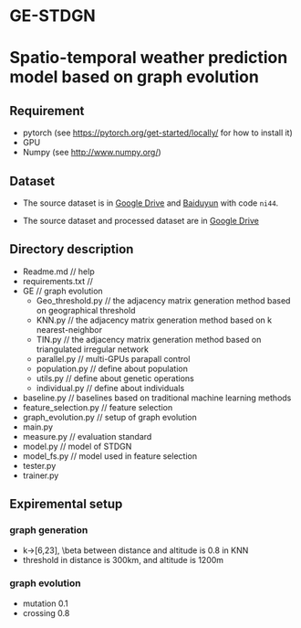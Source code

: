 # GE-STDGN
 Spatio-temporal weather prediction model based on graph evolution
===
## Requirement
* pytorch (see https://pytorch.org/get-started/locally/ for how to install it)
* GPU
* Numpy (see http://www.numpy.org/)

## Dataset

* The source dataset is in [Google Drive](https://drive.google.com/file/d/1R6hS5VAgjJQ_wu8i5qoLjIxY0BG7RD1L/view) and [Baiduyun](https://drive.google.com/file/d/1R6hS5VAgjJQ_wu8i5qoLjIxY0BG7RD1L/view) with code `ni44`.

* The source dataset and processed dataset are in [Google Drive](https://drive.google.com/drive/folders/1dWsPYqnkNcZi4s4WDTDAnOI359Lot2YE?usp=sharing)


## Directory description

- Readme.md                   // help
- requirements.txt            // 
- GE                          // graph evolution
  - Geo_threshold.py           // the adjacency matrix generation method based on geographical threshold
  - KNN.py                     // the adjacency matrix generation method based on k nearest-neighbor 
  - TIN.py                     // the adjacency matrix generation method based on triangulated irregular network
  - parallel.py                // multi-GPUs parapall control
  - population.py              // define about population
  - utils.py                   // define about genetic operations
  - individual.py              // define about individuals
- baseline.py                 // baselines based on traditional machine learning methods
- feature_selection.py        // feature selection
- graph_evolution.py          // setup of graph evolution
- main.py
- measure.py                  // evaluation standard
- model.py                    // model of STDGN
- model_fs.py                 // model used in feature selection
- tester.py
- trainer.py

## Expiremental setup

### graph generation
* k->[6,23], \beta between distance and altitude is 0.8 in KNN
* threshold in distance is 300km, and altitude is 1200m

### graph evolution 
* mutation 0.1
* crossing 0.8


 
